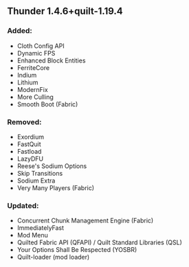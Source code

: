 ## Thunder 1.4.6+quilt-1.19.4

### Added:
- Cloth Config API
- Dynamic FPS
- Enhanced Block Entities
- FerriteCore
- Indium
- Lithium
- ModernFix
- More Culling
- Smooth Boot (Fabric)
### Removed:
- Exordium
- FastQuit
- Fastload
- LazyDFU
- Reese's Sodium Options
- Skip Transitions
- Sodium Extra
- Very Many Players (Fabric)
### Updated:
- Concurrent Chunk Management Engine (Fabric)
- ImmediatelyFast
- Mod Menu
- Quilted Fabric API (QFAPI) / Quilt Standard Libraries (QSL)
- Your Options Shall Be Respected (YOSBR)
- Quilt-loader (mod loader)
